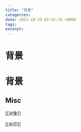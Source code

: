 ```yaml
---
title: "背景"
categories: 
date: 2022-10-29 03:55:33 +0800
tags: 
excerpt: 
---
```



# 背景




# 背景





## Misc

[[对象]]

[[水印]]
